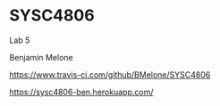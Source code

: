 # SYSC4806

Lab 5

Benjamin Melone

https://www.travis-ci.com/github/BMelone/SYSC4806

https://sysc4806-ben.herokuapp.com/
